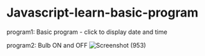 # Javascript-learn-basic-program
program1: Basic program - click to display date and time 

program2: Bulb ON and OFF
![Screenshot (953)](https://user-images.githubusercontent.com/76254481/220259032-9eb25163-26e0-4165-998a-fa3c322d61e3.png)
